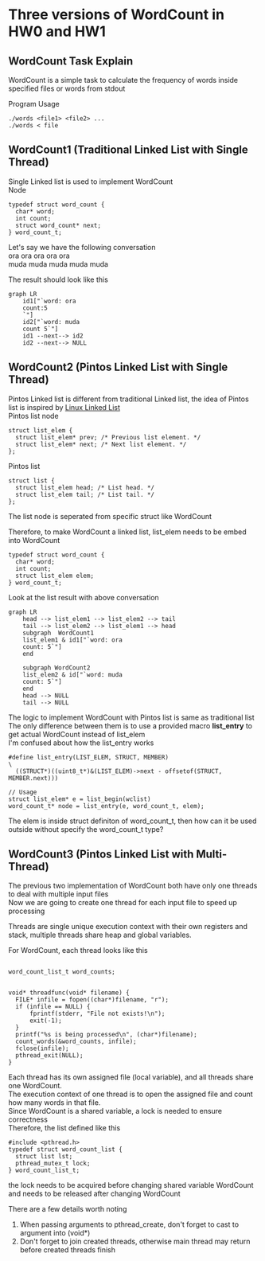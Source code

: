 # Three versions of WordCount in HW0 and HW1

## WordCount Task Explain
WordCount is a simple task to calculate the frequency of words inside specified files or words from stdout

Program Usage
```
./words <file1> <file2> ...
./words < file
```
## WordCount1 (Traditional Linked List with Single Thread)
Single Linked list is used to implement WordCount </br>
Node
```
typedef struct word_count {
  char* word;
  int count;
  struct word_count* next;
} word_count_t;
```
Let's say we have the following conversation
</br>
ora ora ora ora ora </br>
muda muda muda muda muda </br>

The result should look like this
```mermaid
graph LR
    id1["`word: ora
    count:5
    `"]
    id2["`word: muda
    count 5`"]
    id1 --next--> id2
    id2 --next--> NULL
```
## WordCount2 (Pintos Linked List with Single Thread)

Pintos Linked list is different from traditional Linked list, the idea of Pintos list is inspired by [Linux Linked List](https://medium.com/@m.zanoosi/why-linux-kernel-doubly-linked-list-is-not-just-a-simple-linked-list-fb8c43ff150)</br>
Pintos list node<br>
```
struct list_elem {
  struct list_elem* prev; /* Previous list element. */
  struct list_elem* next; /* Next list element. */
};
```
Pintos list<br>
```
struct list {
  struct list_elem head; /* List head. */
  struct list_elem tail; /* List tail. */
};
```
The list node is seperated from specific struct like WordCount </br>

Therefore, to make WordCount a linked list, list_elem needs to be embed into WordCount
```
typedef struct word_count {
  char* word;
  int count;
  struct list_elem elem;
} word_count_t;
```

Look at the list result with above conversation
```mermaid
graph LR
    head --> list_elem1 --> list_elem2 --> tail
    tail --> list_elem2 --> list_elem1 --> head
    subgraph  WordCount1
    list_elem1 & id1["`word: ora 
    count: 5`"]
    end

    subgraph WordCount2
    list_elem2 & id["`word: muda
    count: 5`"]
    end
    head --> NULL
    tail --> NULL
```
The logic to implement WordCount with Pintos list is same as traditional list</br>
The only difference between them is to use a provided macro **list_entry** to get actual WordCount instead of list_elem </br>
I'm confused about how the list_entry works 
```
#define list_entry(LIST_ELEM, STRUCT, MEMBER)                                                      \
  ((STRUCT*)((uint8_t*)&(LIST_ELEM)->next - offsetof(STRUCT, MEMBER.next)))

// Usage
struct list_elem* e = list_begin(wclist)
word_count_t* node = list_entry(e, word_count_t, elem);
```
The elem is inside struct definiton of word_count_t, then how can it be used outside without specify the word_count_t type?

## WordCount3 (Pintos Linked List with Multi-Thread)

The previous two implementation of WordCount both have only one threads to deal with multiple input files </br>
Now we are going to create one thread for each input file to speed up processing

Threads are single unique execution context with their own registers and stack, multiple threads share heap and global variables. </br>

For WordCount, each thread looks like this
```

word_count_list_t word_counts;


void* threadfunc(void* filename) {
  FILE* infile = fopen((char*)filename, "r");
  if (infile == NULL) {
      fprintf(stderr, "File not exists!\n");
      exit(-1);
  }
  printf("%s is being processed\n", (char*)filename);
  count_words(&word_counts, infile);
  fclose(infile);
  pthread_exit(NULL);
}
```
Each thread has its own assigned file (local variable), and all threads share one WordCount. </br>
The execution context of one thread is to open the assigned file and count how many words in that file. </br>
Since WordCount is a shared variable, a lock is needed to ensure correctness</br>
Therefore, the list defined like this
```
#include <pthread.h>
typedef struct word_count_list {
  struct list lst;
  pthread_mutex_t lock;
} word_count_list_t;
```
the lock needs to be acquired before changing shared variable WordCount and needs to be released after changing WordCount </br>

There are a few details worth noting
1. When passing arguments to pthread_create, don't forget to cast to argument into (void*)
2. Don't forget to join created threads, otherwise main thread may return before created threads finish  
